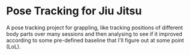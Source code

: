 # Pose Tracking for Jiu Jitsu

A pose tracking project for grappling, like tracking positions of different body parts over many sessions
and then analysing to see if it improved according to some pre-defined baseline that I'll figure out at some point (LoL).


